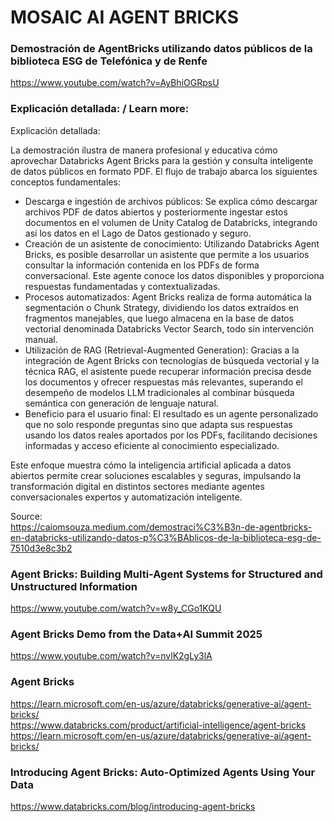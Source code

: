# MOSAIC AI AGENT BRICKS

### Demostración de AgentBricks utilizando datos públicos de la biblioteca ESG de Telefónica y de Renfe
https://www.youtube.com/watch?v=AyBhiOGRpsU

### Explicación detallada: / Learn more:
Explicación detallada:

La demostración ilustra de manera profesional y educativa cómo aprovechar Databricks Agent Bricks para la gestión y consulta inteligente de datos públicos en formato PDF. El flujo de trabajo abarca los siguientes conceptos fundamentales:

* Descarga e ingestión de archivos públicos: Se explica cómo descargar archivos PDF de datos abiertos y posteriormente ingestar estos documentos en el volumen de Unity Catalog de Databricks, integrando así los datos en el Lago de Datos gestionado y seguro.
* Creación de un asistente de conocimiento: Utilizando Databricks Agent Bricks, es posible desarrollar un asistente que permite a los usuarios consultar la información contenida en los PDFs de forma conversacional. Este agente conoce los datos disponibles y proporciona respuestas fundamentadas y contextualizadas.
* Procesos automatizados: Agent Bricks realiza de forma automática la segmentación o Chunk Strategy, dividiendo los datos extraídos en fragmentos manejables, que luego almacena en la base de datos vectorial denominada Databricks Vector Search, todo sin intervención manual.
* Utilización de RAG (Retrieval-Augmented Generation): Gracias a la integración de Agent Bricks con tecnologías de búsqueda vectorial y la técnica RAG, el asistente puede recuperar información precisa desde los documentos y ofrecer respuestas más relevantes, superando el desempeño de modelos LLM tradicionales al combinar búsqueda semántica con generación de lenguaje natural.
* Beneficio para el usuario final: El resultado es un agente personalizado que no solo responde preguntas sino que adapta sus respuestas usando los datos reales aportados por los PDFs, facilitando decisiones informadas y acceso eficiente al conocimiento especializado.

Este enfoque muestra cómo la inteligencia artificial aplicada a datos abiertos permite crear soluciones escalables y seguras, impulsando la transformación digital en distintos sectores mediante agentes conversacionales expertos y automatización inteligente.

Source:<BR>
https://caiomsouza.medium.com/demostraci%C3%B3n-de-agentbricks-en-databricks-utilizando-datos-p%C3%BAblicos-de-la-biblioteca-esg-de-7510d3e8c3b2<BR>


### Agent Bricks: Building Multi-Agent Systems for Structured and Unstructured Information
https://www.youtube.com/watch?v=w8y_CGo1KQU

### Agent Bricks Demo from the Data+AI Summit 2025
https://www.youtube.com/watch?v=nvlK2gLy3lA

### Agent Bricks
https://learn.microsoft.com/en-us/azure/databricks/generative-ai/agent-bricks/ <BR>
https://www.databricks.com/product/artificial-intelligence/agent-bricks <BR>
https://learn.microsoft.com/en-us/azure/databricks/generative-ai/agent-bricks/ <BR>

### Introducing Agent Bricks: Auto-Optimized Agents Using Your Data
https://www.databricks.com/blog/introducing-agent-bricks
